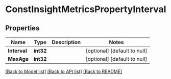 # ConstInsightMetricsPropertyInterval

## Properties
Name | Type | Description | Notes
------------ | ------------- | ------------- | -------------
**Interval** | **int32** |  | [optional] [default to null]
**MaxAge** | **int32** |  | [optional] [default to null]

[[Back to Model list]](../README.md#documentation-for-models) [[Back to API list]](../README.md#documentation-for-api-endpoints) [[Back to README]](../README.md)

